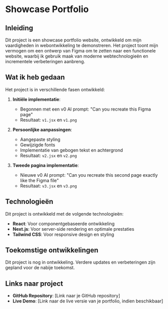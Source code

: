 # Showcase Portfolio

## Inleiding

Dit project is een showcase portfolio website, ontwikkeld om mijn vaardigheden in webontwikkeling te demonstreren. Het project toont mijn vermogen om een ontwerp van Figma om te zetten naar een functionele website, waarbij ik gebruik maak van moderne webtechnologieën en incrementele verbeteringen aanbreng.

## Wat ik heb gedaan

Het project is in verschillende fasen ontwikkeld:

1. **Initiële implementatie**: 
   - Begonnen met een v0 AI prompt: "Can you recreate this Figma page"
   - Resultaat: `v1.jsx` en `v1.png`

2. **Persoonlijke aanpassingen**:
   - Aangepaste styling
   - Gewijzigde fonts
   - Implementatie van gebogen tekst en achtergrond
   - Resultaat: `v2.jsx` en `v2.png`

3. **Tweede pagina implementatie**:
   - Nieuwe v0 AI prompt: "Can you recreate this second page exactly like the Figma file"
   - Resultaat: `v3.jsx` en `v3.png`

## Technologieën

Dit project is ontwikkeld met de volgende technologieën:

- **React**: Voor componentgebaseerde ontwikkeling
- **Next.js**: Voor server-side rendering en optimale prestaties
- **Tailwind CSS**: Voor responsive design en styling

## Toekomstige ontwikkelingen

Dit project is nog in ontwikkeling. Verdere updates en verbeteringen zijn gepland voor de nabije toekomst.

## Links naar project

- **GitHub Repository**: [Link naar je GitHub repository]
- **Live Demo**: [Link naar de live versie van je portfolio, indien beschikbaar]
